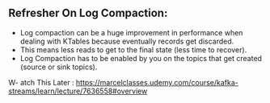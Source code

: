 ## Refresher On Log Compaction: 

- Log compaction can be a huge improvement in performance when dealing with KTables because eventually records get discarded. 
- This means less reads to get to the final state (less time to recover).
- Log Compaction has to be enabled by you on the topics that get created (source or sink topics).

W- atch This Later : https://marcelclasses.udemy.com/course/kafka-streams/learn/lecture/7636558#overview